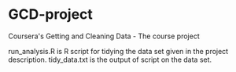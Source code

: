 # GCD-project
Coursera's Getting and Cleaning Data - The course project

run_analysis.R is R script for tidying the data set given in the project description.
tidy_data.txt is the output of script on the data set.